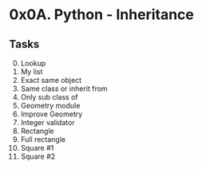 # 0x0A. Python - Inheritance
## Tasks
0. Lookup 
1. My list 
2. Exact same object
3. Same class or inherit from 
4. Only sub class of
5. Geometry module 
6. Improve Geometry 
7. Integer validator 
8. Rectangle 
9. Full rectangle
10. Square #1
11. Square #2
